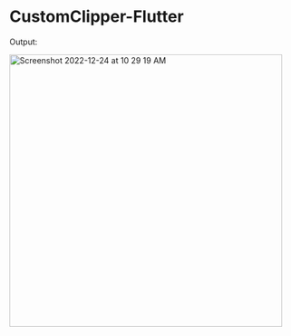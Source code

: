 # CustomClipper-Flutter

Output:

<img width="481" alt="Screenshot 2022-12-24 at 10 29 19 AM" src="https://user-images.githubusercontent.com/7939817/209422388-9e745dfc-a3bd-442a-8f45-92c984d74b41.png">


